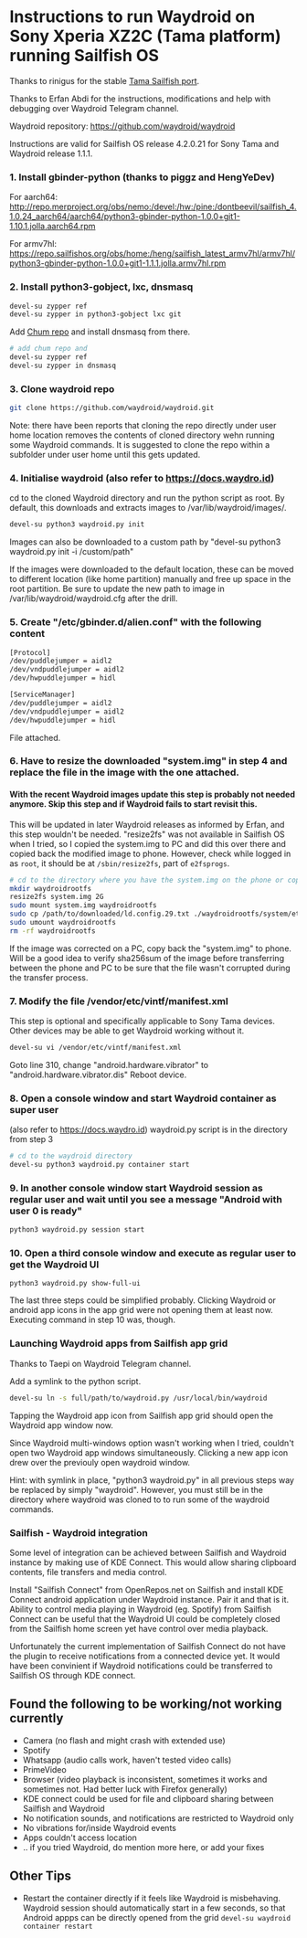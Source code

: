 # Instructions to run Waydroid on Sony Xperia XZ2C (Tama platform) running Sailfish OS

Thanks to rinigus for the stable [Tama Sailfish port](https://github.com/sailfishos-sony-tama/main).

Thanks to Erfan Abdi for the instructions, modifications and help with debugging over Waydroid Telegram channel.

Waydroid repository: https://github.com/waydroid/waydroid

Instructions are valid for Sailfish OS release 4.2.0.21 for Sony Tama and Waydroid release 1.1.1.

### 1. Install gbinder-python (thanks to piggz and HengYeDev)
  For aarch64: http://repo.merproject.org/obs/nemo:/devel:/hw:/pine:/dontbeevil/sailfish_4.1.0.24_aarch64/aarch64/python3-gbinder-python-1.0.0+git1-1.10.1.jolla.aarch64.rpm
  
  For armv7hl: https://repo.sailfishos.org/obs/home:/heng/sailfish_latest_armv7hl/armv7hl/python3-gbinder-python-1.0.0+git1-1.1.1.jolla.armv7hl.rpm


### 2. Install python3-gobject, lxc, dnsmasq
  ```bash
  devel-su zypper ref
  devel-su zypper in python3-gobject lxc git
  ```

  Add [Chum repo](https://github.com/sailfishos-chum/main) and install dnsmasq from there.
  ```bash
  # add chum repo and
  devel-su zypper ref
  devel-su zypper in dnsmasq
  ```

### 3. Clone waydroid repo
  ```bash
  git clone https://github.com/waydroid/waydroid.git
  ```
  Note: there have been reports that cloning the repo directly under user home location removes the contents of cloned directory wehn running some Waydroid commands. It is suggested to clone the repo within a subfolder under user home until this gets updated.

### 4. Initialise waydroid (also refer to https://docs.waydro.id)
  cd to the cloned Waydroid directory and run the python script as root. By default, this downloads and extracts images to /var/lib/waydroid/images/.

  ```bash
  devel-su python3 waydroid.py init
  ```
  Images can also be downloaded to a custom path by "devel-su python3 waydroid.py init -i /custom/path"
  
  If the images were downloaded to the default location, these can be moved to different location (like home partition) manually and free up space in the root partition. Be sure to update the new path to image in /var/lib/waydroid/waydroid.cfg after the drill.

### 5. Create "/etc/gbinder.d/alien.conf" with the following content
  
  ```bash
  [Protocol]
  /dev/puddlejumper = aidl2
  /dev/vndpuddlejumper = aidl2
  /dev/hwpuddlejumper = hidl

  [ServiceManager]
  /dev/puddlejumper = aidl2
  /dev/vndpuddlejumper = aidl2
  /dev/hwpuddlejumper = hidl
  ```
  File attached.

### 6. Have to resize the downloaded "system.img" in step 4 and replace the file in the image with the one attached. 
  #### With the recent Waydroid images update this step is probably not needed anymore. Skip this step and if Waydroid fails to start revisit this.
  
  This will be updated in later Waydroid releases as informed by Erfan, and this step wouldn't be needed.
  "resize2fs" was not available in Sailfish OS when I tried, so I copied the system.img to PC and did this over there and copied back the modified image to phone. However, check while logged in as `root`, it should be at `/sbin/resize2fs`, part of `e2fsprogs`.
  
  ```bash
  # cd to the directory where you have the system.img on the phone or copied to a PC
  mkdir waydroidrootfs
  resize2fs system.img 2G
  sudo mount system.img waydroidrootfs
  sudo cp /path/to/downloaded/ld.config.29.txt ./waydroidrootfs/system/etc/ld.config.29.txt
  sudo umount waydroidrootfs
  rm -rf waydroidrootfs
  ```
  
  If the image was corrected on a PC, copy back the "system.img" to phone.
  Will be a good idea to verify sha256sum of the image before transferring between the phone and PC to be sure that the file wasn't corrupted during the transfer process.

### 7. Modify the file /vendor/etc/vintf/manifest.xml
  This step is optional and specifically applicable to Sony Tama devices. Other devices may be able to get Waydroid working without it.

  ```bash
  devel-su vi /vendor/etc/vintf/manifest.xml
  ```
  Goto line 310, change "android.hardware.vibrator" to "android.hardware.vibrator.dis"
  Reboot device.


### 8. Open a console window and start Waydroid container as super user
  (also refer to https://docs.waydro.id)
  waydroid.py script is in the directory from step 3
  ```bash
  # cd to the waydroid directory
  devel-su python3 waydroid.py container start
  ```

### 9. In another console window start Waydroid session as regular user and wait until you see a message "Android with user 0 is ready"
  ```bash
  python3 waydroid.py session start
  ```

### 10. Open a third console window and execute as regular user to get the Waydroid UI
  ```
  python3 waydroid.py show-full-ui
  ```

The last three steps could be simplified probably. Clicking Waydroid or android app icons in the app grid were not opening them at least now. Executing command in step 10 was, though.

### Launching Waydroid apps from Sailfish app grid
Thanks to Taepi on Waydroid Telegram channel.

Add a symlink to the python script.
```bash
devel-su ln -s full/path/to/waydroid.py /usr/local/bin/waydroid
```
Tapping the Waydroid app icon from Sailfish app grid should open the Waydroid app window now.

Since Waydroid multi-windows option wasn't working when I tried, couldn't open two Waydroid app windows simultaneously. Clicking a new app icon drew over the previouly open waydroid window.

Hint: with symlink in place, "python3 waydroid.py" in all previous steps way be replaced by simply "waydroid". However, you must still be in the directory where waydroid was cloned to to run some of the waydroid commands.

### Sailfish - Waydroid integration
Some level of integration can be achieved between Sailfish and Waydroid instance by making use of KDE Connect. This would allow sharing clipboard contents, file transfers and media control.

Install "Sailfish Connect" from OpenRepos.net on Sailfish and  install KDE Connect android application under Waydroid instance. Pair it and that is it. Ability to control media playing in Waydroid (eg. Spotify) from Sailfish Connect can be useful that the Waydroid UI could be completely closed from the Sailfish home screen yet have control over media playback.

Unfortunately the current implementation of Sailfish Connect do not have the plugin to receive notifications from a connected device yet. It would have been convinient if Waydroid notifications could be transferred to Sailfish OS through KDE connect.

## Found the following to be working/not working currently
* Camera (no flash and might crash with extended use)
* Spotify
* Whatsapp (audio calls work, haven't tested video calls)
* PrimeVideo
* Browser (video playback is inconsistent, sometimes it works and sometimes not. Had better luck with Firefox generally)
* KDE connect could be used for file and clipboard sharing between Sailfish and Waydroid
* No notification sounds, and notifications are restricted to Waydroid only
* No vibrations for/inside Waydroid events
* Apps couldn't access location
*  .. if you tried Waydroid, do mention more here, or add your fixes

## Other Tips
* Restart the container directly if it feels like Waydroid is misbehaving. Waydroid session should automatically start in a few seconds, so that Android appps can be directly opened from the grid ```devel-su waydroid container restart```

